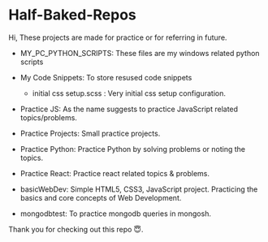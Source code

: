 # Half-Baked-Repos

Hi, These projects are made for practice or for referring in future.

- MY_PC_PYTHON_SCRIPTS: These files are my windows related python scripts 

- My Code Snippets: To store resused code snippets

  - initial css setup.scss : Very initial css setup configuration.

- Practice JS: As the name suggests to practice JavaScript related topics/problems. 

- Practice Projects: Small practice projects. 

- Practice Python: Practice Python by solving problems or noting the topics.

- Practice React: Practice react related topics & problems.

- basicWebDev: Simple HTML5, CSS3, JavaScript project. Practicing the basics and core concepts of Web Development.

- mongodbtest: To practice mongodb queries in mongosh.

Thank you for checking out this repo 😇.
